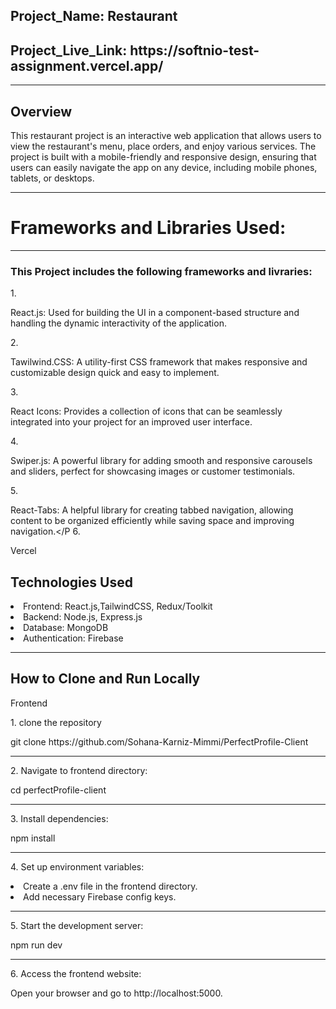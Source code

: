  <h2>Project_Name: Restaurant</h2>
<h2>Project_Live_Link: https://softnio-test-assignment.vercel.app/</h2>
<hr/>
<h2> Overview</h2>
<p>This restaurant project is an interactive web application that allows users to view the restaurant's menu, place orders, and enjoy various services. The project is built with a mobile-friendly and responsive design, ensuring that users can easily navigate the app on any device, including mobile phones, tablets, or desktops.</p>
<hr/>
<h1> Frameworks and Libraries Used:</h1>
<hr/>
<h3>This Project includes the following frameworks and livraries:</h3>

1.<p> React.js: Used for building the UI in a component-based structure and handling the dynamic interactivity of the application.</P>
2.<p> Tawilwind.CSS: A utility-first CSS framework that makes responsive and customizable design quick and easy to implement.</P>
3.<p>
React Icons: Provides a collection of icons that can be seamlessly integrated into your project for an improved user interface.</p>
4.<p> Swiper.js: A powerful library for adding smooth and responsive carousels and sliders, perfect for showcasing images or customer testimonials. </P>
5.<p> React-Tabs: A helpful library for creating tabbed navigation, allowing content to be organized efficiently while saving space and improving navigation.</P
6.<p>Vercel</P>
<h2>Technologies Used</h2>
<li>Frontend: React.js,TailwindCSS, Redux/Toolkit</li>
<li>Backend: Node.js, Express.js</li>
<li>Database: MongoDB</li>
<li>Authentication: Firebase</li>
<hr/>
<h2>How to Clone and Run Locally</h2>
<p>Frontend</p>
<p>1. clone the repository</p>
<span>
git clone https://github.com/Sohana-Karniz-Mimmi/PerfectProfile-Client
</span>
<hr/>
<p className:'font-bold'>2. Navigate to frontend directory:</p>
<span>cd perfectProfile-client</span>
<p>
 <hr/>
3. Install dependencies:
</p>
<span> 
npm install
</span>
<hr/>
<p>
 4. Set up environment variables:
</p>
<li>
Create a .env file in the frontend directory.
</li>
<li> 
Add necessary Firebase config keys.
</li>
<p>
 <hr/>
 5. Start the development server:
</p>
<span> 
npm run dev
</span>
<p>
 <hr/>
 6. Access the frontend website:
</p>
<span> 
Open your browser and go to http://localhost:5000.
</span>


